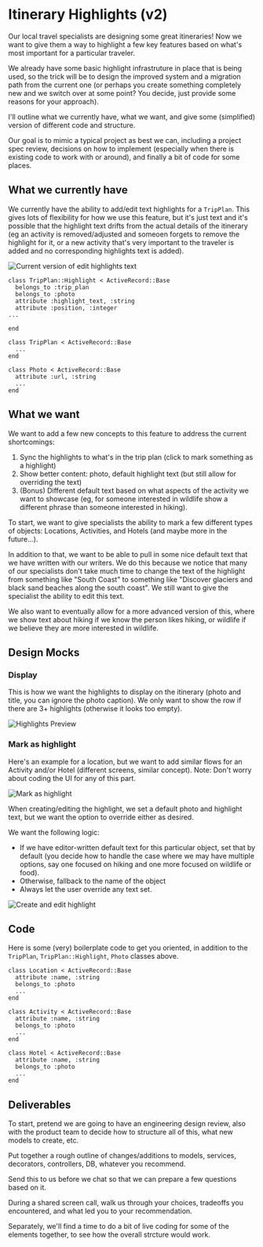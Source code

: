 # Itinerary Highlights (v2)
Our local travel specialists are designing some great itineraries! Now we want to give them a way to highlight a few key features based on what's most important for a particular traveler.

We already have some basic highlight infrastruture in place that is being used, so the trick will be to design the improved system and a migration path from the current one (or perhaps you create something completely new and we switch over at some point? You decide, just provide some reasons for your approach).

I'll outline what we currently have, what we want, and give some (simplified) version of different code and structure.

Our goal is to mimic a typical project as best we can, including a project spec review, decisions on how to implement (especially when there is existing code to work with or around), and finally a bit of code for some places.

## What we currently have
We currently have the ability to add/edit text highlights for a `TripPlan`. This gives lots of flexibility for how we use this feature, but it's just text and it's possible that the highlight text drifts from the actual details of the itinerary (eg an activity is removed/adjusted and someoen forgets to remove the highlight for it, or a new activity that's very important to the traveler is added and no corresponding highlights text is added).

![Current version of edit highlights text](images/itinerary_highlights/current_edit_highlights_text.png)


```
class TripPlan::Highlight < ActiveRecord::Base
  belongs_to :trip_plan
  belongs_to :photo
  attribute :highlight_text, :string
  attribute :position, :integer
...

end

class TripPlan < ActiveRecord::Base
  ...
end

class Photo < ActiveRecord::Base
  attribute :url, :string
  ...
end
```

## What we want
We want to add a few new concepts to this feature to address the current shortcomings:

1) Sync the highlights to what's in the trip plan (click to mark something as a highlight)
2) Show better content: photo, default highlight text (but still allow for overriding the text)
3) (Bonus) Different default text based on what aspects of the activity we want to showcase (eg, for someone interested in wildlife show a different phrase than someone interested in hiking).

To start, we want to give specialists the ability to mark a few different types of objects: Locations, Activities, and Hotels (and maybe more in the future...). 

In addition to that, we want to be able to pull in some nice default text that we have written with our writers. We do this because we notice that many of our specialists don't take much time to change the text of the highlight from something like "South Coast" to something like "Discover glaciers and black sand beaches along the south coast". We still want to give the specialist the ability to edit this text.

We also want to eventually allow for a more advanced version of this, where we show text about hiking if we know the person likes hiking, or wildlife if we believe they are more interested in wildlife.


## Design Mocks
### Display
This is how we want the highlights to display on the itinerary (photo and title, you can ignore the photo caption). 
We only want to show the row if there are 3+ highlights (otherwise it looks too empty).

![Highlights Preview](images/itinerary_highlights/highlights_preview.png)

### Mark as highlight
Here's an example for a location, but we want to add similar flows for an Activity and/or Hotel (different screens, similar concept). Note: Don't worry about coding the UI for any of this part.

![Mark as highlight](images/itinerary_highlights/add_as_highlight.png)


When creating/editing the highlight, we set a default photo and highlight text, but we want the option to override either as desired.

We want the following logic:
- If we have editor-written default text for this particular object, set that by default (you decide how to handle the case where we may have multiple options, say one focused on hiking and one more focused on wildlife or food).
- Otherwise, fallback to the name of the object
- Always let the user override any text set.


![Create and edit highlight](images/itinerary_highlights/create_highlight.png)

## Code
Here is some (very) boilerplate code to get you oriented, in addition to the `TripPlan`, `TripPlan::Highlight`, `Photo` classes above.

```
class Location < ActiveRecord::Base
  attribute :name, :string
  belongs_to :photo
  ...
end

class Activity < ActiveRecord::Base
  attribute :name, :string
  belongs_to :photo
  ...
end

class Hotel < ActiveRecord::Base
  attribute :name, :string
  belongs_to :photo
  ...
end

```

## Deliverables 
To start, pretend we are going to have an engineering design review, also with the product team to decide how to structure all of this, what new models to create, etc. 

Put together a rough outline of changes/additions to models, services, decorators, controllers, DB, whatever you recommend. 

Send this to us before we chat so that we can prepare a few questions based on it.

During a shared screen call, walk us through your choices, tradeoffs you encountered, and what led you to your recommendation.

Separately, we'll find a time to do a bit of live coding for some of the elements together, to see how the overall strcture would work.
